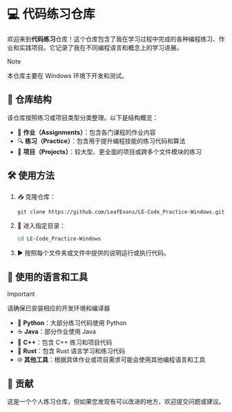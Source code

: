 # 💻 代码练习仓库

欢迎来到**代码练习**仓库！这个仓库包含了我在学习过程中完成的各种编程练习、作业和实践项目。它记录了我在不同编程语言和概念上的学习进展。

> [!NOTE]
> 本仓库主要在 Windows 环境下开发和测试。

## 📁 仓库结构

该仓库按照练习或项目类型分类整理。以下是结构概览：

- 📝 **作业（Assignments）**：包含各门课程的作业内容
- 🔍 **练习（Practice）**：包含用于提升编程技能的练习代码和算法
- 🚀 **项目（Projects）**：较大型、更全面的项目或跨多个文件模块的练习

## 🛠️ 使用方法

1. 📥 克隆仓库：

   ```bash
   git clone https://github.com/LeafEvans/LE-Code_Practice-Windows.git
   ```

2. 📂 进入指定目录：

   ```bash
   cd LE-Code_Practice-Windows
   ```

3. ▶️ 按照每个文件夹或文件中提供的说明运行或执行代码。

## 🧰 使用的语言和工具

> [!IMPORTANT]
> 请确保已安装相应的开发环境和编译器

- 🐍 **Python**：大部分练习代码使用 Python
- ☕ **Java**：部分作业使用 Java
- 🔧 **C++**：包含 C++ 练习和项目代码
- 🦀 **Rust**：包含 Rust 语言学习和练习代码
- 🌐 **其他工具**：根据具体作业或项目需求可能会使用其他编程语言和工具

## 🤝 贡献

这是一个个人练习仓库，但如果您发现有可以改进的地方，欢迎提交问题或建议。